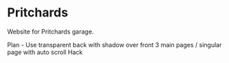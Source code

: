 # Pritchards
Website for Pritchards garage.

Plan - 
Use transparent back with shadow over front 
3 main pages / singular page with auto scroll
Hack
